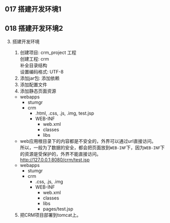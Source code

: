 ## 017 搭建开发环境1

## 018 搭建开发环境2

3. 搭建开发环境
    1) 创建项目: crm_project
       工程  
       创建工程: crm  
       补全目录结构  
       设置编码格式: UTF-8
    2) 添加jar包: 添加依赖
    3) 添加配置文件
    4) 添加静态页面资源

    - webapps
        - stumgr
        - crm
            - .html, .css, .js, .img, test.jsp
            - WEB-INF
                - web.xml
                - classes
                - libs

    * web应用根目录下的内容都是不安全的，外界可以通过url直接访问。  
      所以，一般为了数据的安全，都会把页面放到`WEB-INF`下，因为`WEB-INF`下的资源是受保护的，外界不能直接访问。  
      http://127.0.0.1:8080/crm/test.jsp

    - webapps
        - stumgr
        - crm
            - .css, .js, .img
            - WEB-INF
                - web.xml
                - classes
                - libs
                - pages/test.jsp

    5) 把CRM项目部署到tomcat上。



